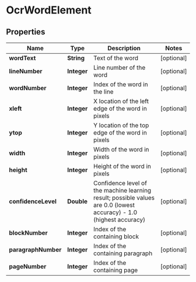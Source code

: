 
# OcrWordElement

## Properties
Name | Type | Description | Notes
------------ | ------------- | ------------- | -------------
**wordText** | **String** | Text of the word |  [optional]
**lineNumber** | **Integer** | Line number of the word |  [optional]
**wordNumber** | **Integer** | Index of the word in the line |  [optional]
**xleft** | **Integer** | X location of the left edge of the word in pixels |  [optional]
**ytop** | **Integer** | Y location of the top edge of the word in pixels |  [optional]
**width** | **Integer** | Width of the word in pixels |  [optional]
**height** | **Integer** | Height of the word in pixels |  [optional]
**confidenceLevel** | **Double** | Confidence level of the machine learning result; possible values are 0.0 (lowest accuracy) - 1.0 (highest accuracy) |  [optional]
**blockNumber** | **Integer** | Index of the containing block |  [optional]
**paragraphNumber** | **Integer** | Index of the containing paragraph |  [optional]
**pageNumber** | **Integer** | Index of the containing page |  [optional]



